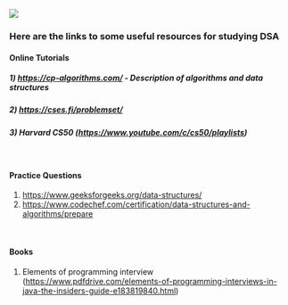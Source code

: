 ![](https://github.com/manvi0308/100DaysOfAlgo/blob/master/resources/images.jpg)



### Here are the links to some useful resources for studying DSA<br>

#### Online Tutorials <br>

##### 1) https://cp-algorithms.com/ - Description of algorithms and data structures<br>
##### 2) https://cses.fi/problemset/<br>
##### 3) Harvard CS50 (https://www.youtube.com/c/cs50/playlists)<br>
<br>


#### Practice Questions <br>

1) https://www.geeksforgeeks.org/data-structures/<br>
2) https://www.codechef.com/certification/data-structures-and-algorithms/prepare<br>
<br>


#### Books

1) Elements of programming interview (https://www.pdfdrive.com/elements-of-programming-interviews-in-java-the-insiders-guide-e183819840.html)





